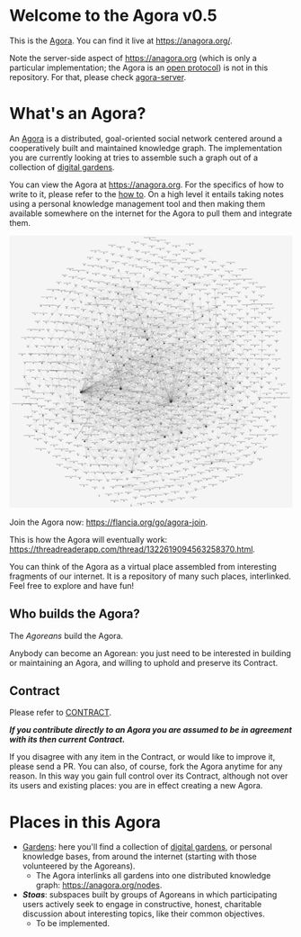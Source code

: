 # Welcome to the Agora v0.5
This is the [Agora](flancia.org/agora). You can find it live at https://anagora.org/.

Note the server-side aspect of https://anagora.org (which is only a particular implementation; the Agora is an [open protocol](https://flancia.org/go/agora-protocol)) is not in this repository. For that, please check [agora-server](https://github.com/flancian/agora-server).

# What's an Agora?

An [Agora](https://anagora.org/wiki/Agora) is a distributed, goal-oriented social network centered around a cooperatively built and maintained knowledge graph. The implementation you are currently looking at tries to assemble such a graph out of a collection of [digital gardens](flancia.org/go/garden).

You can view the Agora at https://anagora.org. For the specifics of how to write to it, please refer to the [how to](docs/howto.md). On a high level it entails taking notes using a personal knowledge management tool and then making them available somewhere on the internet for the Agora to pull them and integrate them.

![Agora](agora.png)

Join the Agora now: <https://flancia.org/go/agora-join>.

This is how the Agora will eventually work: <https://threadreaderapp.com/thread/1322619094563258370.html>.

You can think of the Agora as a virtual place assembled from interesting fragments of our internet. It is a repository of many such places, interlinked. Feel free to explore and have fun!

## Who builds the Agora?
The *Agoreans* build the Agora. 

Anybody can become an Agorean: you just need to be interested in building or maintaining an Agora, and willing to uphold and preserve its Contract.

## Contract
Please refer to [CONTRACT](https://flancia.org/go/agora/CONTRACT.md).

***If you contribute directly to an Agora you are assumed to be in agreement with its then current Contract.*** 

If you disagree with any item in the Contract, or would like to improve it, please send a PR. You can also, of course, fork the Agora anytime for any reason. In this way you gain full control over its Contract, although not over its users and existing places: you are in effect creating a new Agora.

# Places in this Agora

 - [Gardens](garden/): here you'll find a collection of [digital gardens](https://joelhooks.com/digital-garden), or personal knowledge bases, from around the internet (starting with those volunteered by the Agoreans).
   - The Agora interlinks all gardens into one distributed knowledge graph: <https://anagora.org/nodes>.
 - ***Stoas***: subspaces built by groups of Agoreans in which participating users actively seek to engage in constructive, honest, charitable discussion about interesting topics, like their common objectives.
   - To be implemented.


